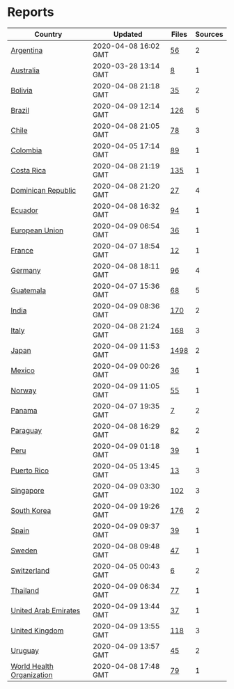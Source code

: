 # Reports

| Country | Updated | Files | Sources |
| --- | --- | --- | --- |
| [Argentina](ar/README.md) | 2020-04-08 16:02 GMT | [56](ar/README.md) | 2 |
| [Australia](au/README.md) | 2020-03-28 13:14 GMT | [8](au/README.md) | 1 |
| [Bolivia](bo/README.md) | 2020-04-08 21:18 GMT | [35](bo/README.md) | 2 |
| [Brazil](br/README.md) | 2020-04-09 12:14 GMT | [126](br/README.md) | 5 |
| [Chile](cl/README.md) | 2020-04-08 21:05 GMT | [78](cl/README.md) | 3 |
| [Colombia](co/README.md) | 2020-04-05 17:14 GMT | [89](co/README.md) | 1 |
| [Costa Rica](cr/README.md) | 2020-04-08 21:19 GMT | [135](cr/README.md) | 1 |
| [Dominican Republic](do/README.md) | 2020-04-08 21:20 GMT | [27](do/README.md) | 4 |
| [Ecuador](ec/README.md) | 2020-04-08 16:32 GMT | [94](ec/README.md) | 1 |
| [European Union](eu/README.md) | 2020-04-09 06:54 GMT | [36](eu/README.md) | 1 |
| [France](fr/README.md) | 2020-04-07 18:54 GMT | [12](fr/README.md) | 1 |
| [Germany](de/README.md) | 2020-04-08 18:11 GMT | [96](de/README.md) | 4 |
| [Guatemala](gt/README.md) | 2020-04-07 15:36 GMT | [68](gt/README.md) | 5 |
| [India](in/README.md) | 2020-04-09 08:36 GMT | [170](in/README.md) | 2 |
| [Italy](it/README.md) | 2020-04-08 21:24 GMT | [168](it/README.md) | 3 |
| [Japan](jp/README.md) | 2020-04-09 11:53 GMT | [1498](jp/README.md) | 2 |
| [Mexico](mx/README.md) | 2020-04-09 00:26 GMT | [36](mx/README.md) | 1 |
| [Norway](no/README.md) | 2020-04-09 11:05 GMT | [55](no/README.md) | 1 |
| [Panama](pa/README.md) | 2020-04-07 19:35 GMT | [7](pa/README.md) | 2 |
| [Paraguay](py/README.md) | 2020-04-08 16:29 GMT | [82](py/README.md) | 2 |
| [Peru](pe/README.md) | 2020-04-09 01:18 GMT | [39](pe/README.md) | 1 |
| [Puerto Rico](pr/README.md) | 2020-04-05 13:45 GMT | [13](pr/README.md) | 3 |
| [Singapore](sg/README.md) | 2020-04-09 03:30 GMT | [102](sg/README.md) | 3 |
| [South Korea](kr/README.md) | 2020-04-09 19:26 GMT | [176](kr/README.md) | 2 |
| [Spain](es/README.md) | 2020-04-09 09:37 GMT | [39](es/README.md) | 1 |
| [Sweden](se/README.md) | 2020-04-08 09:48 GMT | [47](se/README.md) | 1 |
| [Switzerland](ch/README.md) | 2020-04-05 00:43 GMT | [6](ch/README.md) | 2 |
| [Thailand](th/README.md) | 2020-04-09 06:34 GMT | [77](th/README.md) | 1 |
| [United Arab Emirates](ae/README.md) | 2020-04-09 13:44 GMT | [37](ae/README.md) | 1 |
| [United Kingdom](uk/README.md) | 2020-04-09 13:55 GMT | [118](uk/README.md) | 3 |
| [Uruguay](uy/README.md) | 2020-04-09 13:57 GMT | [45](uy/README.md) | 2 |
| [World Health Organization](who/README.md) | 2020-04-08 17:48 GMT | [79](who/README.md) | 1 |
